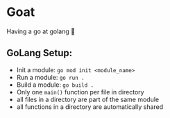 # Goat
Having a go at golang :goat:

## GoLang Setup:
- Init a module: `go mod init <module_name>`
- Run a module: `go run .`
- Build a module: `go build .`
- Only one `main()` function per file in directory
- all files in a directory are part of the same module
- all functions in a directory are automatically shared
